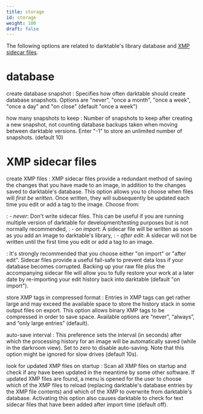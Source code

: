 ```yaml
---
title: storage
id: storage
weight: 100
draft: false
---
```


The following options are related to darktable's library database and [XMP sidecar files](../overview/sidecar-files/_index.md).

# database

create database snapshot
: Specifies how often darktable should create database snapshots. Options are "never", "once a month", "once a week", "once a day" and "on close" (default "once a week")

how many snapshots to keep
: Number of snapshots to keep after creating a new snapshot, not counting database backups taken when moving between darktable versions. Enter "-1" to store an unlimited number of snapshots. (default 10)

# XMP sidecar files

create XMP files
: XMP sidecar files provide a redundant method of saving the changes that you have made to an image, in addition to the changes saved to darktable's database. This option allows you to choose when files will _first be written_. Once written, they will subsequently be updated each time you edit or add a tag to the image. Choose from:

: - _never_: Don't write sidecar files. This can be useful if you are running multiple version of darktable for development/testing purposes but is not normally recommended,
: - _on import_: A sidecar file will be written as soon as you add an image to darktable's library,
: - _after edit_: A sidecar will not be written until the first time you edit or add a tag to an image.

: It's strongly recommended that you choose either "on import" or "after edit". Sidecar files provide a useful fail-safe to prevent data loss if your database becomes corrupted. Backing up your raw file plus the accompanying sidecar file will allow you to fully restore your work at a later date by re-importing your edit history back into darktable (default "on import").

store XMP tags in compressed format
: Entries in XMP tags can get rather large and may exceed the available space to store the history stack in some output files on export. This option allows binary XMP tags to be compressed in order to save space. Available options are “never”, “always”, and “only large entries” (default).

auto-save interval
: This preference sets the interval (in seconds) after which the processing history for an image will be automatically saved (while in the darkroom view). Set to zero to disable auto-saving. Note that this option might be ignored for slow drives (default 10s).

look for updated XMP files on startup
: Scan all XMP files on startup and check if any have been updated in the meantime by some other software. If updated XMP files are found, a menu is opened for the user to choose which of the XMP files to reload (replacing darktable's database entries by the XMP file contents) and which of the XMP to overwrite from darktable's database. Activating this option also causes darktable to check for text sidecar files that have been added after import time (default off). 
